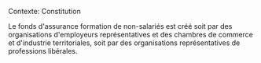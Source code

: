 Contexte: Constitution

Le fonds d'assurance formation de non-salariés est créé soit par des organisations d'employeurs représentatives et des chambres de commerce et d'industrie territoriales, soit par des organisations représentatives de professions libérales.